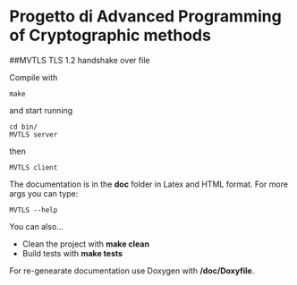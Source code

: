 # Progetto di Advanced Programming of Cryptographic methods
##MVTLS TLS 1.2 handshake over file

Compile with 

    make
and start running 

    cd bin/
    MVTLS server 
then 
    
    MVTLS client
The documentation is in the **doc** folder in Latex and HTML format. 
For more args you can type:

    MVTLS --help

You can also...
+ Clean the project with **make clean**
+ Build tests with **make tests**

For re-genearate documentation use Doxygen with **/doc/Doxyfile**. 



